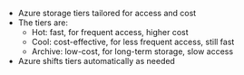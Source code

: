 - ﻿﻿Azure storage tiers tailored for access and cost
- ﻿﻿The tiers are:
	- ﻿﻿Hot: fast, for frequent access, higher cost
	- ﻿﻿Cool: cost-effective, for less frequent access, still fast
	- ﻿﻿Archive: low-cost, for long-term storage, slow access
- ﻿﻿Azure shifts tiers automatically as needed
